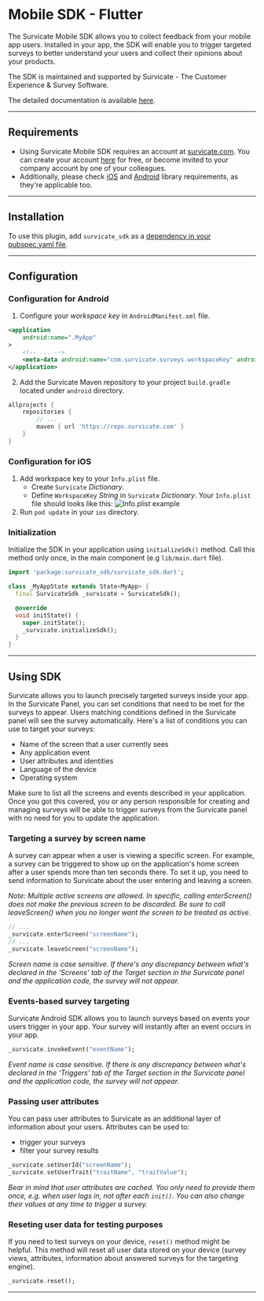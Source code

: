 # Mobile SDK - Flutter

The Survicate Mobile SDK allows you to collect feedback from your mobile app users. Installed in your app, the SDK will enable you to trigger targeted surveys to better understand your users and collect their opinions about your products. 

The SDK is maintained and supported by Survicate - The Customer Experience & Survey Software.

The detailed documentation is available [here](https://developers.survicate.com/mobile-sdk/). 

---

## Requirements

* Using Survicate Mobile SDK requires an account at [survicate.com](https://survicate.com). You can create your account [here](https://panel.survicate.com/signup) for free, or become invited to your company account by one of your colleagues.
* Additionally, please check [iOS](/mobile-sdk/ios/) and [Android](/mobile-sdk/android/) library requirements, as they're applicable too.

---

## Installation
To use this plugin, add `survicate_sdk` as a [dependency in your pubspec.yaml file](https://flutter.dev/docs/development/platform-integration/platform-channels).

---

## Configuration

### Configuration for Android

1. Configure your *workspace key* in `AndroidManifest.xml` file.

```xml {{title: 'AndroidManifest.xml'}}
<application
    android:name=".MyApp"
>
    <!-- ... -->
    <meta-data android:name="com.survicate.surveys.workspaceKey" android:value="YOUR_WORKSPACE_KEY"/>
</application>
```

2. Add the Survicate Maven repository to your project `build.gradle` located under `android` directory.

```groovy {{title: "Project's build.gradle" }}
allprojects {
    repositories {
        // ...
        maven { url 'https://repo.survicate.com' }
    }
}
```

### Configuration for iOS

1. Add workspace key to your `Info.plist` file.
   - Create `Survicate` *Dictionary*.
   - Define `WorkspaceKey` *String* in `Survicate` *Dictionary*.
   Your `Info.plist` file should looks like this:
   ![Info.plist example](/ios-infoplist.png)
2. Run `pod update` in your `ios` directory.

### Initialization

Initialize the SDK in your application using `initializeSdk()` method. Call this method only once, in the main component (e.g `lib/main.dart` file).

```dart
import 'package:survicate_sdk/survicate_sdk.dart';

class _MyAppState extends State<MyApp> {
  final SurvicateSdk _survicate = SurvicateSdk();

  @override
  void initState() {
    super.initState();
    _survicate.initializeSdk();
  }
}
```

---

## Using SDK

Survicate allows you to launch precisely targeted surveys inside your app. In the Survicate Panel, you can set conditions that need to be met for the surveys to appear. Users matching conditions defined in the Survicate panel will see the survey automatically. Here's a list of conditions you can use to target your surveys:

- Name of the screen that a user currently sees
- Any application event
- User attributes and identities
- Language of the device
- Operating system

Make sure to list all the screens and events described in your application.
Once you got this covered, you or any person responsible for creating and managing surveys will be able to trigger surveys from the Survicate panel with no need for you to update the application.

### Targeting a survey by screen name

A survey can appear when a user is viewing a specific screen. For example, a survey can be triggered to show up on the application's home screen after a user spends more than ten seconds there. To set it up, you need to send information to Survicate about the user entering and leaving a screen.

_Note: Multiple active screens are allowed. In specific, calling enterScreen() does not make the previous screen to be discarded. Be sure to call leaveScreen() when you no longer want the screen to be treated as active._

```dart
// ...
_survicate.enterScreen("screenName");
// ...
_survicate.leaveScreen("screenName");
```

_Screen name is case sensitive. If there's any discrepancy between what's declared in the ‘Screens’ tab of the Target section in the Survicate panel and the application code, the survey will not appear._

### Events-based survey targeting

Survicate Android SDK allows you to launch surveys based on events your users trigger in your app. Your survey will instantly after an event occurs in your app.

```dart
_survicate.invokeEvent("eventName");
```

_Event name is case sensitive. If there is any discrepancy between what's declared in the ‘Triggers’ tab of the Target section in the Survicate panel and the application code, the survey will not appear._

### Passing user attributes

You can pass user attributes to Survicate as an additional layer of information about your users. Attributes can be used to:
* trigger your surveys
* filter your survey results

```dart
_survicate.setUserId("screenName");
_survicate.setUserTrait("traitName", "traitValue");
```

_Bear in mind that user attributes are cached. You only need to provide them once, e.g. when user logs in, not after each `init()`. You can also change their values at any time to trigger a survey._

### Reseting user data for testing purposes

If you need to test surveys on your device, `reset()` method might be helpful. This method will reset all user data stored on your device (survey views, attributes, information about answered surveys for the targeting engine).

```dart
_survicate.reset();
```

---
